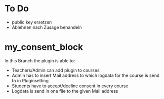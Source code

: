 # To Do
 - public key ersetzen
 - Ablehnen nach Zusage behandeln



# my_consent_block

In this Branch the plugin is able to:

 - Teachers/Admin can add plugin to courses
 - Admin has to insert Mail address to which logdata for the course is send to in Pluginsetting
 - Students have to accept/decline consent in every course
 - Logdata is send in one file to the given Mail address

